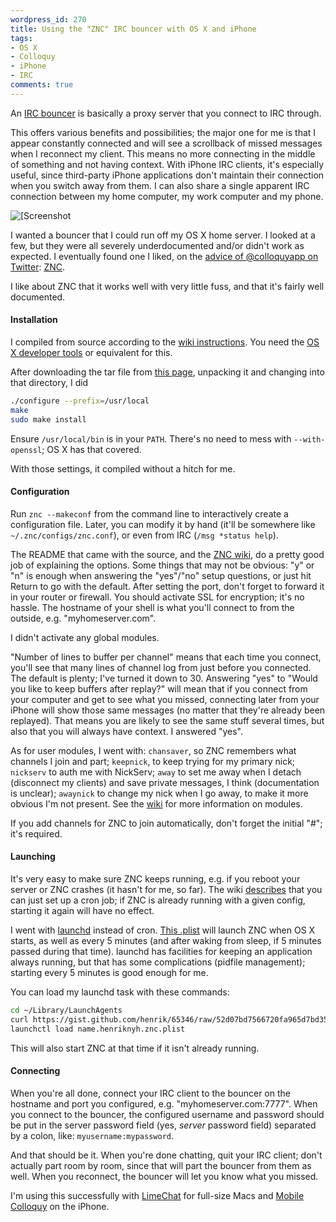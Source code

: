 ```yaml
---
wordpress_id: 270
title: Using the "ZNC" IRC bouncer with OS X and iPhone
tags:
- OS X
- Colloquy
- iPhone
- IRC
comments: true
---
```

An <a href="http://en.wikipedia.org/wiki/Bouncer_(networking)">IRC bouncer</a> is basically a proxy server that you connect to IRC through.

This offers various benefits and possibilities; the major one for me is that I appear constantly connected and will see a scrollback of missed messages when I reconnect my client. This means no more connecting in the middle of something and not having context. With iPhone IRC clients, it's especially useful, since third-party iPhone applications don't maintain their connection when you switch away from them. I can also share a single apparent IRC connection between my home computer, my work computer and my phone.

<p class="center"><img src="http://henrik.nyh.se/uploads/znc-1.png" class="bordered" alt="[Screenshot" /></p>

I wanted a bouncer that I could run off my OS X home server. I looked at a few, but they were all severely underdocumented and/or didn't work as expected. I eventually found one I liked, on the <a href="http://twitter.com/colloquyapp/statuses/1132976532">advice of @colloquyapp on Twitter</a>: <a href="http://en.znc.in/">ZNC</a>.

<!--more-->

I like about ZNC that it works well with very little fuss, and that it's fairly well documented.

<h4>Installation</h4>

I compiled from source according to the <a href="http://en.znc.in/wiki/Installation#Source_Tarball">wiki instructions</a>. You need the <a href="http://developer.apple.com/technology/xcode.html">OS X developer tools</a> or equivalent for this.

After downloading the tar file from <a href="http://wiki.znc.in/ZNC">this page</a>, unpacking it and changing into that directory, I did

``` bash
./configure --prefix=/usr/local
make
sudo make install
```
Ensure <code>/usr/local/bin</code> is in your <code>PATH</code>. There's no need to mess with <code>--with-openssl</code>; OS X has that covered.

With those settings, it compiled without a hitch for me.

<h4>Configuration</h4>

Run <code>znc --makeconf</code> from the command line to interactively create a configuration file. Later, you can modify it by hand (it'll be somewhere like <code>~/.znc/configs/znc.conf</code>), or even from IRC (<code>/msg *status help</code>).

The README that came with the source, and the <a href="http://en.znc.in/wiki/ZNC">ZNC wiki</a>, do a pretty good job of explaining the options. Some things that may not be obvious: "y" or "n" is enough when answering the "yes"/"no" setup questions, or just hit Return to go with the default. After setting the port, don't forget to forward it in your router or firewall. You should activate SSL for encryption; it's no hassle. The hostname of your shell is what you'll connect to from the outside, e.g. "myhomeserver.com".

I didn't activate any global modules.

"Number of lines to buffer per channel" means that each time you connect, you'll see that many lines of channel log from just before you connected. The default is plenty; I've turned it down to 30. Answering "yes" to "Would you like to keep buffers after replay?" will mean that if you connect from your computer and get to see what you missed, connecting later from your iPhone will show those same messages (no matter that they're already been replayed). That means you are likely to see the same stuff several times, but also that you will always have context. I answered "yes".

As for user modules, I went with: <code>chansaver</code>, so ZNC remembers what channels I join and part; <code>keepnick</code>, to keep trying for my primary nick; <code>nickserv</code> to auth me with NickServ; <code>away</code> to set me away when I detach (disconnect my clients) and save private messages, I think (documentation is unclear); <code>awaynick</code> to change my nick when I go away, to make it more obvious I'm not present. See the <a href="http://en.znc.in/wiki/Category:Modules">wiki</a> for more information on modules.

If you add channels for ZNC to join automatically, don't forget the initial "#"; it's required.

<h4>Launching</h4>

It's very easy to make sure ZNC keeps running, e.g. if you reboot your server or ZNC crashes (it hasn't for me, so far). The wiki <a href="http://en.znc.in/wiki/FAQ#How_can_I_restart_ZNC_automatically_.28in_case_of_a_machine_reboot.2C_crash.2C_etc..29.3F">describes</a> that you can just set up a cron job; if ZNC is already running with a given config, starting it again will have no effect.

I went with <a href="http://en.wikipedia.org/wiki/Launchd">launchd</a> instead of cron. <a href="https://gist.github.com/henrik/65346/raw/52d07bd7566720fa965d7bd359b0ca27e0e30f01/name.henriknyh.znc.plist">This .plist</a> will launch ZNC when OS X starts, as well as every 5 minutes (and after waking from sleep, if 5 minutes passed during that time). launchd has facilities for keeping an application always running, but that has some complications (pidfile management); starting every 5 minutes is good enough for me.

You can load my launchd task with these commands:

``` bash
cd ~/Library/LaunchAgents
curl https://gist.github.com/henrik/65346/raw/52d07bd7566720fa965d7bd359b0ca27e0e30f01/name.henriknyh.znc.plist > name.henriknyh.znc.plist
launchctl load name.henriknyh.znc.plist
```

This will also start ZNC at that time if it isn't already running.

<h4>Connecting</h4>

When you're all done, connect your IRC client to the bouncer on the hostname and port you configured, e.g. "myhomeserver.com:7777". When you connect to the bouncer, the configured username and password should be put in the server password field (yes, <em>server</em> password field) separated by a colon, like: <code>myusername:mypassword</code>.

And that should be it. When you're done chatting, quit your IRC client; don't actually part room by room, since that will part the bouncer from them as well. When you reconnect, the bouncer will let you know what you missed.

I'm using this successfully with <a href="http://limechat.net/mac/">LimeChat</a> for full-size Macs and <a href="http://colloquy.info/mobile/">Mobile Colloquy</a> on the iPhone.
